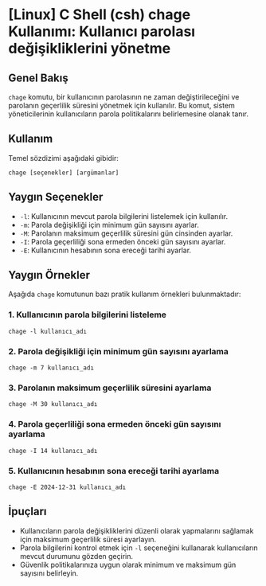 # [Linux] C Shell (csh) chage Kullanımı: Kullanıcı parolası değişikliklerini yönetme

## Genel Bakış
`chage` komutu, bir kullanıcının parolasının ne zaman değiştirileceğini ve parolanın geçerlilik süresini yönetmek için kullanılır. Bu komut, sistem yöneticilerinin kullanıcıların parola politikalarını belirlemesine olanak tanır.

## Kullanım
Temel sözdizimi aşağıdaki gibidir:

```shell
chage [seçenekler] [argümanlar]
```

## Yaygın Seçenekler
- `-l`: Kullanıcının mevcut parola bilgilerini listelemek için kullanılır.
- `-m`: Parola değişikliği için minimum gün sayısını ayarlar.
- `-M`: Parolanın maksimum geçerlilik süresini gün cinsinden ayarlar.
- `-I`: Parola geçerliliği sona ermeden önceki gün sayısını ayarlar.
- `-E`: Kullanıcının hesabının sona ereceği tarihi ayarlar.

## Yaygın Örnekler
Aşağıda `chage` komutunun bazı pratik kullanım örnekleri bulunmaktadır:

### 1. Kullanıcının parola bilgilerini listeleme
```shell
chage -l kullanıcı_adı
```

### 2. Parola değişikliği için minimum gün sayısını ayarlama
```shell
chage -m 7 kullanıcı_adı
```

### 3. Parolanın maksimum geçerlilik süresini ayarlama
```shell
chage -M 30 kullanıcı_adı
```

### 4. Parola geçerliliği sona ermeden önceki gün sayısını ayarlama
```shell
chage -I 14 kullanıcı_adı
```

### 5. Kullanıcının hesabının sona ereceği tarihi ayarlama
```shell
chage -E 2024-12-31 kullanıcı_adı
```

## İpuçları
- Kullanıcıların parola değişikliklerini düzenli olarak yapmalarını sağlamak için maksimum geçerlilik süresi ayarlayın.
- Parola bilgilerini kontrol etmek için `-l` seçeneğini kullanarak kullanıcıların mevcut durumunu gözden geçirin.
- Güvenlik politikalarınıza uygun olarak minimum ve maksimum gün sayısını belirleyin.